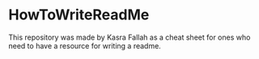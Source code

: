 # HowToWriteReadMe
This repository was made by Kasra Fallah as a cheat sheet for ones who need to have a resource for writing a readme.
